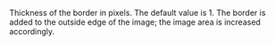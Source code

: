 Thickness of the border in pixels. The default value is 1. The border is added to the outside edge of the image; the image area is increased accordingly.